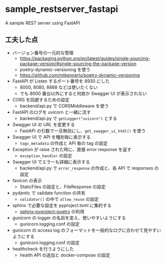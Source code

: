 # sample_restserver_fastapi

A sample REST server using FastAPI

## 工夫した点

* バージョン番号の一元的な管理
    * https://packaging.python.org/en/latest/guides/single-sourcing-package-version/#single-sourcing-the-package-version
    * poetry-dynamic-versioning を使う
    * https://github.com/mtkennerly/poetry-dynamic-versioning
* FastAPI が Listen するポート番号を 8930 にした
    * 8000, 8080, 8888 などは使いたくない
    * でも 8000 番台以外にすると何故か Swagger UI が表示されない
* CORS を回避するための設定
    * backend/api.py で CORSMiddleware を使う
* FastAPI のログを uvicorn と一緒に流す
    * backend/api.py で `getLogger("uvicorn")` とする
* Swagger UI の URL を変更する
    * FastAPI の引数で一旦無効にし、`get_swagger_ui_html()` を使う
* Swagger UI で API を種別毎に表示する
    * `tags_metadata` の作成と API 毎の tag の設定
* Exception が raise された時に、直接 error response を返す
    * `exception_handler` の設定
* Swagger UI でエラーも詳細に表示する
    * backend/api.py で `error_response` の作成と、各 API で responses の設定
* favicon の表示
    * StaticFiles の設定と、FileResponse の設定
* pydantic で validate function の共有
    * `validator()` の中で `allow_reuse` の設定
* sphinx で必要な設定を pyproject.toml に集約する
    * [sphinx-pyproject-poetry](https://github.com/tetutaro/sphinx_pyproject_poetry.git) の利用
* gunicorn の logger の名前を変え、使いやすいようにする
    * gunicorn.logging.conf の設定
* gunicorn の access log のフォーマットを一般的なログに合わせて見やすいようにする
    * gunicorn.logging.conf の設定
* healthcheck を行うようにした
    * health API の追加と docker-compose の設定
